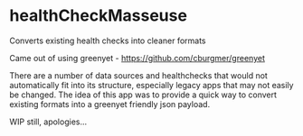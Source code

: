 # healthCheckMasseuse
Converts existing health checks into cleaner formats

Came out of using greenyet - https://github.com/cburgmer/greenyet

There are a number of data sources and healthchecks that would not automatically fit into its structure, especially legacy apps that may not easily be changed. The idea of this app was to provide a quick way to convert existing formats into a greenyet friendly json payload.

WIP still, apologies...